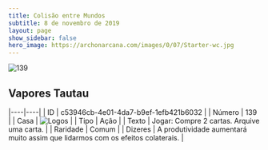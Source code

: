 ```yaml
---
title: Colisão entre Mundos
subtitle: 8 de novembro de 2019
layout: page
show_sidebar: false
hero_image: https://archonarcana.com/images/0/07/Starter-wc.jpg
---
```


![139](https://cdn.keyforgegame.com/media/card_front/pt/452_139_9V73RP6R38PR_pt.png)

## Vapores Tautau

|----|----|
| ID | c53946cb-4e01-4da7-b9ef-1efb421b6032 |
| Número | 139 |
| Casa | ![Logos](https://archonarcana.com/images/thumb/c/ce/Logos.png/22px-Logos.png "Logos") |
| Tipo | Ação |
| Texto | Jogar: Compre 2 cartas. Arquive uma  carta. |
| Raridade | Comum |
| Dizeres | A produtividade aumentará muito assim que lidarmos com os efeitos colaterais. |
